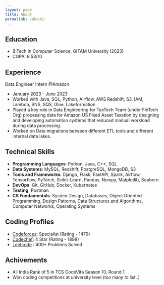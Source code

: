 ```yaml
---
layout: page
title: About
permalink: /about/
---
```


## Education
- B.Tech in Computer Science, GITAM University (2023)
- CGPA: 9.53/10

## Experience
Data Engineer Intern @Amazon
- January 2023 - June 2023
- Worked with Java, SQL, Python, Airflow, AWS Redshift, S3, IAM, Lambda, SNS, SQS, Glue, Lakeformation.
- Played a key role in Data Engineering for TaxTech Team (under FinTech Org) processing data for Amazon US Fixed Asset Taxation by designing and developing automation systems that reduced manual workload during data processing.
- Worked on Data migrations between different ETL tools and different internal data lakes.

## Technical Skills
- **Programming Languages**: Python, Java, C++, SQL
- **Data Systems**: MySQL, Redshift, PostgreSQL, MongoDB, S3
- **Tools and Frameworks**: Django, Flask, FastAPI, Spark, Airflow, Tensorflow, PyTorch, Scikit-Learn, Pandas, Numpy, Matplotlib, Seaborn
- **DevOps**: Git, GitHub, Docker, Kubernetes
- **Testing**: Postman
- **CS Fundamentals**: System Design, Databases, Object Oriented Programming, Design Patterns, Data Structures and Algorithms, Computer Networks, Operating Systems

## Coding Profiles
- [Codeforces](https://codeforces.com/profile/raghuramjee): Specialist (Rating - 1479)
- [Codechef](https://www.codechef.com/users/raghuramjee): 4 Star (Rating - 1898)
- [Leetcode](https://leetcode.com/raghuramjee/)
: 400+ Problems Solved

## Achivements
- All India Rank of 5 in TCS CodeVita Season 10, Round 1
- Won coding competitions at university level (too many to list..)
